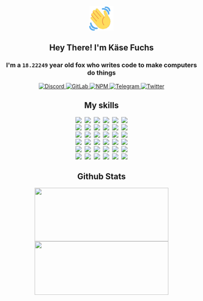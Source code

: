<div><p align=center><img src=./resources/images/wave.gif width=64px height=64px></p><h2 align=center>Hey There! I'm Käse Fuchs</h2><h3 align=center>I'm a <code>18.22249</code> year old fox who writes code to make computers do things</h3><p align=center><a href=https://discord.com/users/507526681125322772><img alt=Discord src="https://img.shields.io/badge/Discord-5865F2?logo=discord&logoColor=white&style=flat-square#f0aa96a2d51b433e7c26a537e075ab10"> </a><a href=https://gitlab.com/kasefuchs><img alt=GitLab src="https://img.shields.io/badge/GitLab-330F63?logo=gitlab&logoColor=white&style=flat-square#f0aa96a2d51b433e7c26a537e075ab10"> </a><a href=https://npmjs.com/~kasefuchs><img alt=NPM src="https://img.shields.io/badge/NPM-CB3837?logo=npm&logoColor=white&style=flat-square#f0aa96a2d51b433e7c26a537e075ab10"> </a><a href=https://t.me/kasefuchs><img alt=Telegram src="https://img.shields.io/badge/Telegram-2CA5E0?logo=telegram&logoColor=white&style=flat-square#f0aa96a2d51b433e7c26a537e075ab10"> </a><a href=https://twitter.com/kasefuchs><img alt=Twitter src="https://img.shields.io/badge/Twitter-1DA1F2?logo=twitter&logoColor=white&style=flat-square#f0aa96a2d51b433e7c26a537e075ab10"></a></p><h2 align=center>My skills</h2><p align=center><a href=https://aws.amazon.com/ ><picture><source srcset="https://skillicons.dev/icons?i=aws&theme=dark#f0aa96a2d51b433e7c26a537e075ab10" media="(prefers-color-scheme: dark)"><source srcset="https://skillicons.dev/icons?i=aws&theme=light#f0aa96a2d51b433e7c26a537e075ab10" media="(prefers-color-scheme: light), (prefers-color-scheme: no-preference)"><img src="https://skillicons.dev/icons?i=aws&theme=light#f0aa96a2d51b433e7c26a537e075ab10"></picture></a>&nbsp;&nbsp;<a href=https://en.wikipedia.org/wiki/Bash_(Unix_shell)><picture><source srcset="https://skillicons.dev/icons?i=bash&theme=dark#f0aa96a2d51b433e7c26a537e075ab10" media="(prefers-color-scheme: dark)"><source srcset="https://skillicons.dev/icons?i=bash&theme=light#f0aa96a2d51b433e7c26a537e075ab10" media="(prefers-color-scheme: light), (prefers-color-scheme: no-preference)"><img src="https://skillicons.dev/icons?i=bash&theme=light#f0aa96a2d51b433e7c26a537e075ab10"></picture></a>&nbsp;&nbsp;<a href=https://discord.com/developers/docs><picture><source srcset="https://skillicons.dev/icons?i=bots&theme=dark#f0aa96a2d51b433e7c26a537e075ab10" media="(prefers-color-scheme: dark)"><source srcset="https://skillicons.dev/icons?i=bots&theme=light#f0aa96a2d51b433e7c26a537e075ab10" media="(prefers-color-scheme: light), (prefers-color-scheme: no-preference)"><img src="https://skillicons.dev/icons?i=bots&theme=light#f0aa96a2d51b433e7c26a537e075ab10"></picture></a>&nbsp;&nbsp;<a href=https://www.cloudflare.com/ ><picture><source srcset="https://skillicons.dev/icons?i=cloudflare&theme=dark#f0aa96a2d51b433e7c26a537e075ab10" media="(prefers-color-scheme: dark)"><source srcset="https://skillicons.dev/icons?i=cloudflare&theme=light#f0aa96a2d51b433e7c26a537e075ab10" media="(prefers-color-scheme: light), (prefers-color-scheme: no-preference)"><img src="https://skillicons.dev/icons?i=cloudflare&theme=light#f0aa96a2d51b433e7c26a537e075ab10"></picture></a>&nbsp;&nbsp;<a href=https://en.wikipedia.org/wiki/CSS><picture><source srcset="https://skillicons.dev/icons?i=css&theme=dark#f0aa96a2d51b433e7c26a537e075ab10" media="(prefers-color-scheme: dark)"><source srcset="https://skillicons.dev/icons?i=css&theme=light#f0aa96a2d51b433e7c26a537e075ab10" media="(prefers-color-scheme: light), (prefers-color-scheme: no-preference)"><img src="https://skillicons.dev/icons?i=css&theme=light#f0aa96a2d51b433e7c26a537e075ab10"></picture></a>&nbsp;&nbsp;<a href=https://www.docker.com/ ><picture><source srcset="https://skillicons.dev/icons?i=docker&theme=dark#f0aa96a2d51b433e7c26a537e075ab10" media="(prefers-color-scheme: dark)"><source srcset="https://skillicons.dev/icons?i=docker&theme=light#f0aa96a2d51b433e7c26a537e075ab10" media="(prefers-color-scheme: light), (prefers-color-scheme: no-preference)"><img src="https://skillicons.dev/icons?i=docker&theme=light#f0aa96a2d51b433e7c26a537e075ab10"></picture></a><br><a href=https://www.electronjs.org/ ><picture><source srcset="https://skillicons.dev/icons?i=electron&theme=dark#f0aa96a2d51b433e7c26a537e075ab10" media="(prefers-color-scheme: dark)"><source srcset="https://skillicons.dev/icons?i=electron&theme=light#f0aa96a2d51b433e7c26a537e075ab10" media="(prefers-color-scheme: light), (prefers-color-scheme: no-preference)"><img src="https://skillicons.dev/icons?i=electron&theme=light#f0aa96a2d51b433e7c26a537e075ab10"></picture></a>&nbsp;&nbsp;<a href=https://expressjs.com/ ><picture><source srcset="https://skillicons.dev/icons?i=express&theme=dark#f0aa96a2d51b433e7c26a537e075ab10" media="(prefers-color-scheme: dark)"><source srcset="https://skillicons.dev/icons?i=express&theme=light#f0aa96a2d51b433e7c26a537e075ab10" media="(prefers-color-scheme: light), (prefers-color-scheme: no-preference)"><img src="https://skillicons.dev/icons?i=express&theme=light#f0aa96a2d51b433e7c26a537e075ab10"></picture></a>&nbsp;&nbsp;<a href=https://www.figma.com/ ><picture><source srcset="https://skillicons.dev/icons?i=figma&theme=dark#f0aa96a2d51b433e7c26a537e075ab10" media="(prefers-color-scheme: dark)"><source srcset="https://skillicons.dev/icons?i=figma&theme=light#f0aa96a2d51b433e7c26a537e075ab10" media="(prefers-color-scheme: light), (prefers-color-scheme: no-preference)"><img src="https://skillicons.dev/icons?i=figma&theme=light#f0aa96a2d51b433e7c26a537e075ab10"></picture></a>&nbsp;&nbsp;<a href=https://firebase.google.com/ ><picture><source srcset="https://skillicons.dev/icons?i=firebase&theme=dark#f0aa96a2d51b433e7c26a537e075ab10" media="(prefers-color-scheme: dark)"><source srcset="https://skillicons.dev/icons?i=firebase&theme=light#f0aa96a2d51b433e7c26a537e075ab10" media="(prefers-color-scheme: light), (prefers-color-scheme: no-preference)"><img src="https://skillicons.dev/icons?i=firebase&theme=light#f0aa96a2d51b433e7c26a537e075ab10"></picture></a>&nbsp;&nbsp;<a href=https://flask.palletsprojects.com/ ><picture><source srcset="https://skillicons.dev/icons?i=flask&theme=dark#f0aa96a2d51b433e7c26a537e075ab10" media="(prefers-color-scheme: dark)"><source srcset="https://skillicons.dev/icons?i=flask&theme=light#f0aa96a2d51b433e7c26a537e075ab10" media="(prefers-color-scheme: light), (prefers-color-scheme: no-preference)"><img src="https://skillicons.dev/icons?i=flask&theme=light#f0aa96a2d51b433e7c26a537e075ab10"></picture></a>&nbsp;&nbsp;<a href=https://cloud.google.com/ ><picture><source srcset="https://skillicons.dev/icons?i=gcp&theme=dark#f0aa96a2d51b433e7c26a537e075ab10" media="(prefers-color-scheme: dark)"><source srcset="https://skillicons.dev/icons?i=gcp&theme=light#f0aa96a2d51b433e7c26a537e075ab10" media="(prefers-color-scheme: light), (prefers-color-scheme: no-preference)"><img src="https://skillicons.dev/icons?i=gcp&theme=light#f0aa96a2d51b433e7c26a537e075ab10"></picture></a><br><a href=https://git-scm.com/ ><picture><source srcset="https://skillicons.dev/icons?i=git&theme=dark#f0aa96a2d51b433e7c26a537e075ab10" media="(prefers-color-scheme: dark)"><source srcset="https://skillicons.dev/icons?i=git&theme=light#f0aa96a2d51b433e7c26a537e075ab10" media="(prefers-color-scheme: light), (prefers-color-scheme: no-preference)"><img src="https://skillicons.dev/icons?i=git&theme=light#f0aa96a2d51b433e7c26a537e075ab10"></picture></a>&nbsp;&nbsp;<a href=https://github.com/ ><picture><source srcset="https://skillicons.dev/icons?i=github&theme=dark#f0aa96a2d51b433e7c26a537e075ab10" media="(prefers-color-scheme: dark)"><source srcset="https://skillicons.dev/icons?i=github&theme=light#f0aa96a2d51b433e7c26a537e075ab10" media="(prefers-color-scheme: light), (prefers-color-scheme: no-preference)"><img src="https://skillicons.dev/icons?i=github&theme=light#f0aa96a2d51b433e7c26a537e075ab10"></picture></a>&nbsp;&nbsp;<a href=https://gitlab.com/ ><picture><source srcset="https://skillicons.dev/icons?i=gitlab&theme=dark#f0aa96a2d51b433e7c26a537e075ab10" media="(prefers-color-scheme: dark)"><source srcset="https://skillicons.dev/icons?i=gitlab&theme=light#f0aa96a2d51b433e7c26a537e075ab10" media="(prefers-color-scheme: light), (prefers-color-scheme: no-preference)"><img src="https://skillicons.dev/icons?i=gitlab&theme=light#f0aa96a2d51b433e7c26a537e075ab10"></picture></a>&nbsp;&nbsp;<a href=https://www.heroku.com/ ><picture><source srcset="https://skillicons.dev/icons?i=heroku&theme=dark#f0aa96a2d51b433e7c26a537e075ab10" media="(prefers-color-scheme: dark)"><source srcset="https://skillicons.dev/icons?i=heroku&theme=light#f0aa96a2d51b433e7c26a537e075ab10" media="(prefers-color-scheme: light), (prefers-color-scheme: no-preference)"><img src="https://skillicons.dev/icons?i=heroku&theme=light#f0aa96a2d51b433e7c26a537e075ab10"></picture></a>&nbsp;&nbsp;<a href=https://en.wikipedia.org/wiki/HTML><picture><source srcset="https://skillicons.dev/icons?i=html&theme=dark#f0aa96a2d51b433e7c26a537e075ab10" media="(prefers-color-scheme: dark)"><source srcset="https://skillicons.dev/icons?i=html&theme=light#f0aa96a2d51b433e7c26a537e075ab10" media="(prefers-color-scheme: light), (prefers-color-scheme: no-preference)"><img src="https://skillicons.dev/icons?i=html&theme=light#f0aa96a2d51b433e7c26a537e075ab10"></picture></a>&nbsp;&nbsp;<a href=https://en.wikipedia.org/wiki/JavaScript><picture><source srcset="https://skillicons.dev/icons?i=js&theme=dark#f0aa96a2d51b433e7c26a537e075ab10" media="(prefers-color-scheme: dark)"><source srcset="https://skillicons.dev/icons?i=js&theme=light#f0aa96a2d51b433e7c26a537e075ab10" media="(prefers-color-scheme: light), (prefers-color-scheme: no-preference)"><img src="https://skillicons.dev/icons?i=js&theme=light#f0aa96a2d51b433e7c26a537e075ab10"></picture></a><br><a href=https://en.wikipedia.org/wiki/Linux><picture><source srcset="https://skillicons.dev/icons?i=linux&theme=dark#f0aa96a2d51b433e7c26a537e075ab10" media="(prefers-color-scheme: dark)"><source srcset="https://skillicons.dev/icons?i=linux&theme=light#f0aa96a2d51b433e7c26a537e075ab10" media="(prefers-color-scheme: light), (prefers-color-scheme: no-preference)"><img src="https://skillicons.dev/icons?i=linux&theme=light#f0aa96a2d51b433e7c26a537e075ab10"></picture></a>&nbsp;&nbsp;<a href=https://mui.com/ ><picture><source srcset="https://skillicons.dev/icons?i=materialui&theme=dark#f0aa96a2d51b433e7c26a537e075ab10" media="(prefers-color-scheme: dark)"><source srcset="https://skillicons.dev/icons?i=materialui&theme=light#f0aa96a2d51b433e7c26a537e075ab10" media="(prefers-color-scheme: light), (prefers-color-scheme: no-preference)"><img src="https://skillicons.dev/icons?i=materialui&theme=light#f0aa96a2d51b433e7c26a537e075ab10"></picture></a>&nbsp;&nbsp;<a href=https://en.wikipedia.org/wiki/Markdown><picture><source srcset="https://skillicons.dev/icons?i=md&theme=dark#f0aa96a2d51b433e7c26a537e075ab10" media="(prefers-color-scheme: dark)"><source srcset="https://skillicons.dev/icons?i=md&theme=light#f0aa96a2d51b433e7c26a537e075ab10" media="(prefers-color-scheme: light), (prefers-color-scheme: no-preference)"><img src="https://skillicons.dev/icons?i=md&theme=light#f0aa96a2d51b433e7c26a537e075ab10"></picture></a>&nbsp;&nbsp;<a href=https://www.mongodb.com/ ><picture><source srcset="https://skillicons.dev/icons?i=mongodb&theme=dark#f0aa96a2d51b433e7c26a537e075ab10" media="(prefers-color-scheme: dark)"><source srcset="https://skillicons.dev/icons?i=mongodb&theme=light#f0aa96a2d51b433e7c26a537e075ab10" media="(prefers-color-scheme: light), (prefers-color-scheme: no-preference)"><img src="https://skillicons.dev/icons?i=mongodb&theme=light#f0aa96a2d51b433e7c26a537e075ab10"></picture></a>&nbsp;&nbsp;<a href=https://www.mysql.com/ ><picture><source srcset="https://skillicons.dev/icons?i=mysql&theme=dark#f0aa96a2d51b433e7c26a537e075ab10" media="(prefers-color-scheme: dark)"><source srcset="https://skillicons.dev/icons?i=mysql&theme=light#f0aa96a2d51b433e7c26a537e075ab10" media="(prefers-color-scheme: light), (prefers-color-scheme: no-preference)"><img src="https://skillicons.dev/icons?i=mysql&theme=light#f0aa96a2d51b433e7c26a537e075ab10"></picture></a>&nbsp;&nbsp;<a href=https://nextjs.org/ ><picture><source srcset="https://skillicons.dev/icons?i=nextjs&theme=dark#f0aa96a2d51b433e7c26a537e075ab10" media="(prefers-color-scheme: dark)"><source srcset="https://skillicons.dev/icons?i=nextjs&theme=light#f0aa96a2d51b433e7c26a537e075ab10" media="(prefers-color-scheme: light), (prefers-color-scheme: no-preference)"><img src="https://skillicons.dev/icons?i=nextjs&theme=light#f0aa96a2d51b433e7c26a537e075ab10"></picture></a><br><a href=https://nodejs.org/en/ ><picture><source srcset="https://skillicons.dev/icons?i=nodejs&theme=dark#f0aa96a2d51b433e7c26a537e075ab10" media="(prefers-color-scheme: dark)"><source srcset="https://skillicons.dev/icons?i=nodejs&theme=light#f0aa96a2d51b433e7c26a537e075ab10" media="(prefers-color-scheme: light), (prefers-color-scheme: no-preference)"><img src="https://skillicons.dev/icons?i=nodejs&theme=light#f0aa96a2d51b433e7c26a537e075ab10"></picture></a>&nbsp;&nbsp;<a href=https://www.postgresql.org/ ><picture><source srcset="https://skillicons.dev/icons?i=postgres&theme=dark#f0aa96a2d51b433e7c26a537e075ab10" media="(prefers-color-scheme: dark)"><source srcset="https://skillicons.dev/icons?i=postgres&theme=light#f0aa96a2d51b433e7c26a537e075ab10" media="(prefers-color-scheme: light), (prefers-color-scheme: no-preference)"><img src="https://skillicons.dev/icons?i=postgres&theme=light#f0aa96a2d51b433e7c26a537e075ab10"></picture></a>&nbsp;&nbsp;<a href=https://learn.microsoft.com/en-us/powershell/ ><picture><source srcset="https://skillicons.dev/icons?i=powershell&theme=dark#f0aa96a2d51b433e7c26a537e075ab10" media="(prefers-color-scheme: dark)"><source srcset="https://skillicons.dev/icons?i=powershell&theme=light#f0aa96a2d51b433e7c26a537e075ab10" media="(prefers-color-scheme: light), (prefers-color-scheme: no-preference)"><img src="https://skillicons.dev/icons?i=powershell&theme=light#f0aa96a2d51b433e7c26a537e075ab10"></picture></a>&nbsp;&nbsp;<a href=https://www.python.org/ ><picture><source srcset="https://skillicons.dev/icons?i=py&theme=dark#f0aa96a2d51b433e7c26a537e075ab10" media="(prefers-color-scheme: dark)"><source srcset="https://skillicons.dev/icons?i=py&theme=light#f0aa96a2d51b433e7c26a537e075ab10" media="(prefers-color-scheme: light), (prefers-color-scheme: no-preference)"><img src="https://skillicons.dev/icons?i=py&theme=light#f0aa96a2d51b433e7c26a537e075ab10"></picture></a>&nbsp;&nbsp;<a href=https://www.raspberrypi.org/ ><picture><source srcset="https://skillicons.dev/icons?i=raspberrypi&theme=dark#f0aa96a2d51b433e7c26a537e075ab10" media="(prefers-color-scheme: dark)"><source srcset="https://skillicons.dev/icons?i=raspberrypi&theme=light#f0aa96a2d51b433e7c26a537e075ab10" media="(prefers-color-scheme: light), (prefers-color-scheme: no-preference)"><img src="https://skillicons.dev/icons?i=raspberrypi&theme=light#f0aa96a2d51b433e7c26a537e075ab10"></picture></a>&nbsp;&nbsp;<a href=https://reactjs.org/ ><picture><source srcset="https://skillicons.dev/icons?i=react&theme=dark#f0aa96a2d51b433e7c26a537e075ab10" media="(prefers-color-scheme: dark)"><source srcset="https://skillicons.dev/icons?i=react&theme=light#f0aa96a2d51b433e7c26a537e075ab10" media="(prefers-color-scheme: light), (prefers-color-scheme: no-preference)"><img src="https://skillicons.dev/icons?i=react&theme=light#f0aa96a2d51b433e7c26a537e075ab10"></picture></a><br><a href=https://redux.js.org/ ><picture><source srcset="https://skillicons.dev/icons?i=redux&theme=dark#f0aa96a2d51b433e7c26a537e075ab10" media="(prefers-color-scheme: dark)"><source srcset="https://skillicons.dev/icons?i=redux&theme=light#f0aa96a2d51b433e7c26a537e075ab10" media="(prefers-color-scheme: light), (prefers-color-scheme: no-preference)"><img src="https://skillicons.dev/icons?i=redux&theme=light#f0aa96a2d51b433e7c26a537e075ab10"></picture></a>&nbsp;&nbsp;<a href=https://en.wikipedia.org/wiki/Regular_expression><picture><source srcset="https://skillicons.dev/icons?i=regex&theme=dark#f0aa96a2d51b433e7c26a537e075ab10" media="(prefers-color-scheme: dark)"><source srcset="https://skillicons.dev/icons?i=regex&theme=light#f0aa96a2d51b433e7c26a537e075ab10" media="(prefers-color-scheme: light), (prefers-color-scheme: no-preference)"><img src="https://skillicons.dev/icons?i=regex&theme=light#f0aa96a2d51b433e7c26a537e075ab10"></picture></a>&nbsp;&nbsp;<a href=https://en.wikipedia.org/wiki/Sass_(stylesheet_language)><picture><source srcset="https://skillicons.dev/icons?i=sass&theme=dark#f0aa96a2d51b433e7c26a537e075ab10" media="(prefers-color-scheme: dark)"><source srcset="https://skillicons.dev/icons?i=sass&theme=light#f0aa96a2d51b433e7c26a537e075ab10" media="(prefers-color-scheme: light), (prefers-color-scheme: no-preference)"><img src="https://skillicons.dev/icons?i=sass&theme=light#f0aa96a2d51b433e7c26a537e075ab10"></picture></a>&nbsp;&nbsp;<a href=https://www.typescriptlang.org/ ><picture><source srcset="https://skillicons.dev/icons?i=ts&theme=dark#f0aa96a2d51b433e7c26a537e075ab10" media="(prefers-color-scheme: dark)"><source srcset="https://skillicons.dev/icons?i=ts&theme=light#f0aa96a2d51b433e7c26a537e075ab10" media="(prefers-color-scheme: light), (prefers-color-scheme: no-preference)"><img src="https://skillicons.dev/icons?i=ts&theme=light#f0aa96a2d51b433e7c26a537e075ab10"></picture></a>&nbsp;&nbsp;<a href=https://unity.com/ ><picture><source srcset="https://skillicons.dev/icons?i=unity&theme=dark#f0aa96a2d51b433e7c26a537e075ab10" media="(prefers-color-scheme: dark)"><source srcset="https://skillicons.dev/icons?i=unity&theme=light#f0aa96a2d51b433e7c26a537e075ab10" media="(prefers-color-scheme: light), (prefers-color-scheme: no-preference)"><img src="https://skillicons.dev/icons?i=unity&theme=light#f0aa96a2d51b433e7c26a537e075ab10"></picture></a>&nbsp;&nbsp;<a href=https://workers.cloudflare.com/ ><picture><source srcset="https://skillicons.dev/icons?i=workers&theme=dark#f0aa96a2d51b433e7c26a537e075ab10" media="(prefers-color-scheme: dark)"><source srcset="https://skillicons.dev/icons?i=workers&theme=light#f0aa96a2d51b433e7c26a537e075ab10" media="(prefers-color-scheme: light), (prefers-color-scheme: no-preference)"><img src="https://skillicons.dev/icons?i=workers&theme=light#f0aa96a2d51b433e7c26a537e075ab10"></picture></a><br></p><h2 align=center>Github Stats</h2><p align=center><picture><source srcset="https://github-readme-stats-kasefuchs.vercel.app/api/?count_private=true&hide_border=true&hide_rank=true&line_height=20&hide_title=true&username=Kasefuchs&theme=dark#f0aa96a2d51b433e7c26a537e075ab10" media="(prefers-color-scheme: dark)"><source srcset="https://github-readme-stats-kasefuchs.vercel.app/api/?count_private=true&hide_border=true&hide_rank=true&line_height=20&hide_title=true&username=Kasefuchs&theme=light#f0aa96a2d51b433e7c26a537e075ab10" media="(prefers-color-scheme: light), (prefers-color-scheme: no-preference)"><img align=middle width=350 height=140 src="https://github-readme-stats-kasefuchs.vercel.app/api/?count_private=true&hide_border=true&hide_rank=true&line_height=20&hide_title=true&username=Kasefuchs&theme=light#f0aa96a2d51b433e7c26a537e075ab10"></picture><picture><source srcset="https://github-readme-stats-kasefuchs.vercel.app/api/top-langs/?count_private=true&hide_border=true&layout=compact&username=Kasefuchs&theme=dark#f0aa96a2d51b433e7c26a537e075ab10" media="(prefers-color-scheme: dark)"><source srcset="https://github-readme-stats-kasefuchs.vercel.app/api/top-langs/?count_private=true&hide_border=true&layout=compact&username=Kasefuchs&theme=light#f0aa96a2d51b433e7c26a537e075ab10" media="(prefers-color-scheme: light), (prefers-color-scheme: no-preference)"><img align=middle width=350 height=140 src="https://github-readme-stats-kasefuchs.vercel.app/api/top-langs/?count_private=true&hide_border=true&layout=compact&username=Kasefuchs&theme=light#f0aa96a2d51b433e7c26a537e075ab10"></picture></p><img src="https://hit.yhype.me/github/profile?user_id=64592097#f0aa96a2d51b433e7c26a537e075ab10" alt=""></div>